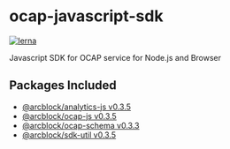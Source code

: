 
# ocap-javascript-sdk

[![lerna](https://img.shields.io/badge/maintained%20with-lerna-cc00ff.svg)](https://lernajs.io/)

Javascript SDK for OCAP service for Node.js and Browser

## Packages Included

- [@arcblock/analytics-js v0.3.5](./packages/analytics-js)
- [@arcblock/ocap-js v0.3.5](./packages/ocap-js)
- [@arcblock/ocap-schema v0.3.3](./packages/ocap-schema)
- [@arcblock/sdk-util v0.3.5](./packages/sdk-util)
